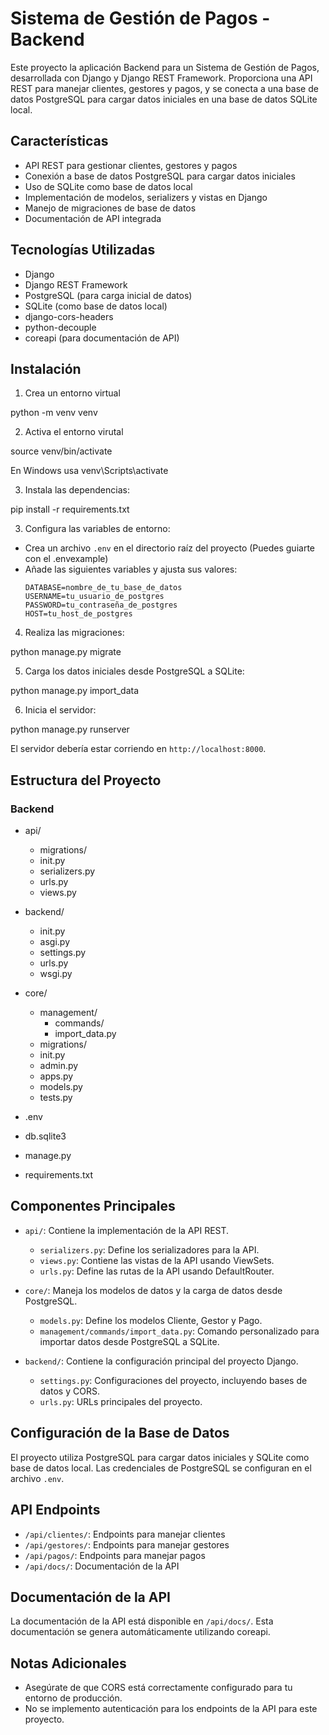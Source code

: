 # Sistema de Gestión de Pagos - Backend

Este proyecto la aplicación Backend para un Sistema de Gestión de Pagos, desarrollada con Django y Django REST Framework. Proporciona una API REST para manejar clientes, gestores y pagos, y se conecta a una base de datos PostgreSQL para cargar datos iniciales en una base de datos SQLite local.

## Características

- API REST para gestionar clientes, gestores y pagos
- Conexión a base de datos PostgreSQL para cargar datos iniciales
- Uso de SQLite como base de datos local
- Implementación de modelos, serializers y vistas en Django
- Manejo de migraciones de base de datos
- Documentación de API integrada

## Tecnologías Utilizadas

- Django
- Django REST Framework
- PostgreSQL (para carga inicial de datos)
- SQLite (como base de datos local)
- django-cors-headers
- python-decouple
- coreapi (para documentación de API)

## Instalación


1. Crea un entorno virtual

python -m venv venv

2. Activa el entorno virutal

source venv/bin/activate 

En Windows usa venv\Scripts\activate


3. Instala las dependencias:

pip install -r requirements.txt


3. Configura las variables de entorno:
- Crea un archivo `.env` en el directorio raíz del proyecto (Puedes guiarte con el .envexample)
- Añade las siguientes variables y ajusta sus valores:
  ```
  DATABASE=nombre_de_tu_base_de_datos
  USERNAME=tu_usuario_de_postgres
  PASSWORD=tu_contraseña_de_postgres
  HOST=tu_host_de_postgres
  ```

4. Realiza las migraciones:

python manage.py migrate


5. Carga los datos iniciales desde PostgreSQL a SQLite:

python manage.py import_data


6. Inicia el servidor:

python manage.py runserver


El servidor debería estar corriendo en `http://localhost:8000`.

## Estructura del Proyecto

### Backend

* api/
	+ migrations/
	+ init.py
	+ serializers.py
	+ urls.py
	+ views.py
* backend/
	+ init.py
	+ asgi.py
	+ settings.py
	+ urls.py
	+ wsgi.py
* core/
	+ management/
		- commands/
		- import_data.py
	+ migrations/
	+ init.py
	+ admin.py
	+ apps.py
	+ models.py
	+ tests.py

* .env
* db.sqlite3
* manage.py
* requirements.txt


## Componentes Principales

- `api/`: Contiene la implementación de la API REST.
  - `serializers.py`: Define los serializadores para la API.
  - `views.py`: Contiene las vistas de la API usando ViewSets.
  - `urls.py`: Define las rutas de la API usando DefaultRouter.

- `core/`: Maneja los modelos de datos y la carga de datos desde PostgreSQL.
  - `models.py`: Define los modelos Cliente, Gestor y Pago.
  - `management/commands/import_data.py`: Comando personalizado para importar datos desde PostgreSQL a SQLite.

- `backend/`: Contiene la configuración principal del proyecto Django.
  - `settings.py`: Configuraciones del proyecto, incluyendo bases de datos y CORS.
  - `urls.py`: URLs principales del proyecto.

## Configuración de la Base de Datos

El proyecto utiliza PostgreSQL para cargar datos iniciales y SQLite como base de datos local. Las credenciales de PostgreSQL se configuran en el archivo `.env`.

## API Endpoints

- `/api/clientes/`: Endpoints para manejar clientes
- `/api/gestores/`: Endpoints para manejar gestores
- `/api/pagos/`: Endpoints para manejar pagos
- `/api/docs/`: Documentación de la API

## Documentación de la API

La documentación de la API está disponible en `/api/docs/`. Esta documentación se genera automáticamente utilizando coreapi.

## Notas Adicionales

- Asegúrate de que CORS está correctamente configurado para tu entorno de producción.
- No se implemento autenticación para los endpoints de la API para este proyecto.
